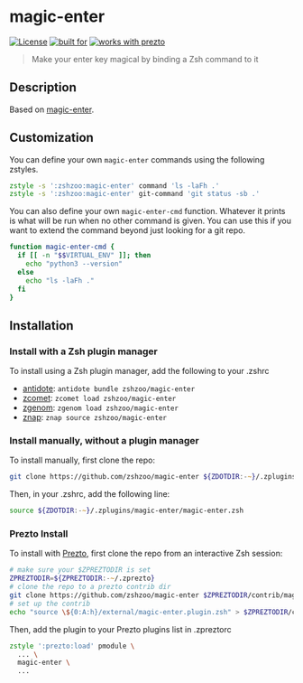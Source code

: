 # magic-enter

[![License](https://img.shields.io/badge/license-MIT-007EC7)](/LICENSE)
[![built for](https://img.shields.io/badge/built%20for-%20%F0%9F%A6%93%20zshzoo-black)][zshzoo]
[![works with prezto](https://img.shields.io/badge/works%20with-%E2%9D%AF%E2%9D%AF%E2%9D%AF%20prezto-red)](#install-for-prezto)

> Make your enter key magical by binding a Zsh command to it

## Description

Based on [magic-enter](https://github.com/ohmyzsh/ohmyzsh/tree/master/plugins/magic-enter).

## Customization

You can define your own `magic-enter` commands using the following zstyles.

```zsh
zstyle -s ':zshzoo:magic-enter' command 'ls -laFh .'
zstyle -s ':zshzoo:magic-enter' git-command 'git status -sb .'
```

You can also define your own `magic-enter-cmd` function. Whatever it prints is what will be run when no other command is given. You can use this if you want to extend the command beyond just looking for a git repo.

```zsh
function magic-enter-cmd {
  if [[ -n "$$VIRTUAL_ENV" ]]; then
    echo "python3 --version"
  else
    echo "ls -laFh ."
  fi
}
```

## Installation

### Install with a Zsh plugin manager

To install using a Zsh plugin manager, add the following to your .zshrc

- [antidote]: `antidote bundle zshzoo/magic-enter`
- [zcomet]: `zcomet load zshzoo/magic-enter`
- [zgenom]: `zgenom load zshzoo/magic-enter`
- [znap]: `znap source zshzoo/magic-enter`

### Install manually, without a plugin manager

To install manually, first clone the repo:

```zsh
git clone https://github.com/zshzoo/magic-enter ${ZDOTDIR:-~}/.zplugins/magic-enter
```

Then, in your .zshrc, add the following line:

```zsh
source ${ZDOTDIR:-~}/.zplugins/magic-enter/magic-enter.zsh
```

### Prezto Install

To install with [Prezto][prezto], first clone the repo from an interactive Zsh session:

```zsh
# make sure your $ZPREZTODIR is set
ZPREZTODIR=${ZPREZTODIR:-~/.zprezto}
# clone the repo to a prezto contrib dir
git clone https://github.com/zshzoo/magic-enter $ZPREZTODIR/contrib/magic-enter/external
# set up the contrib
echo "source \${0:A:h}/external/magic-enter.plugin.zsh" > $ZPREZTODIR/contrib/magic-enter/init.zsh
```

Then, add the plugin to your Prezto plugins list in .zpreztorc

```zsh
zstyle ':prezto:load' pmodule \
  ... \
  magic-enter \
  ...
```

[ohmyzsh]: https://github.com/ohmyzsh/ohmyzsh
[prezto]: https://github.com/sorin-ionescu/prezto
[zshzoo]: https://github.com/zshzoo/zshzoo
[antidote]: https://github.com/mattmc3/antidote
[zcomet]: https://github.com/agkozak/zcomet
[zgenom]: https://github.com/jandamm/zgenom
[znap]: https://github.com/marlonrichert/zsh-snap
